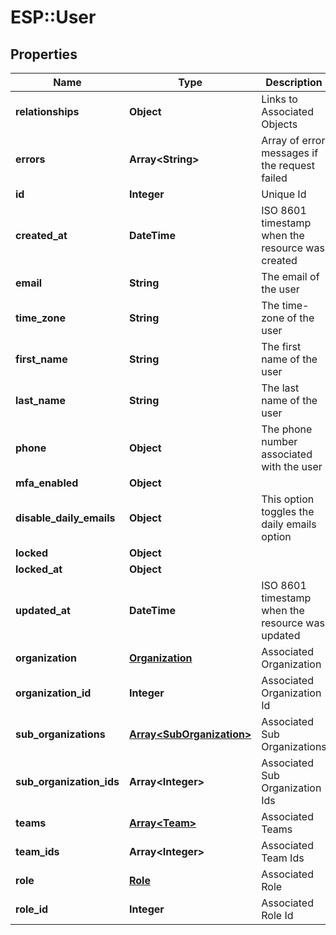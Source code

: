 # ESP::User

## Properties
Name | Type | Description | Notes
------------ | ------------- | ------------- | -------------
**relationships** | **Object** | Links to Associated Objects | [optional] 
**errors** | **Array&lt;String&gt;** | Array of error messages if the request failed | [optional] 
**id** | **Integer** | Unique Id | [optional] 
**created_at** | **DateTime** | ISO 8601 timestamp when the resource was created | [optional] 
**email** | **String** | The email of the user | [optional] 
**time_zone** | **String** | The time-zone of the user | [optional] 
**first_name** | **String** | The first name of the user | [optional] 
**last_name** | **String** | The last name of the user | [optional] 
**phone** | **Object** | The phone number associated with the user | [optional] 
**mfa_enabled** | **Object** |  | [optional] 
**disable_daily_emails** | **Object** | This option toggles the daily emails option | [optional] 
**locked** | **Object** |  | [optional] 
**locked_at** | **Object** |  | [optional] 
**updated_at** | **DateTime** | ISO 8601 timestamp when the resource was updated | [optional] 
**organization** | [**Organization**](Organization.md) | Associated Organization | [optional] 
**organization_id** | **Integer** | Associated Organization Id | [optional] 
**sub_organizations** | [**Array&lt;SubOrganization&gt;**](SubOrganization.md) | Associated Sub Organizations | [optional] 
**sub_organization_ids** | **Array&lt;Integer&gt;** | Associated Sub Organization Ids | [optional] 
**teams** | [**Array&lt;Team&gt;**](Team.md) | Associated Teams | [optional] 
**team_ids** | **Array&lt;Integer&gt;** | Associated Team Ids | [optional] 
**role** | [**Role**](Role.md) | Associated Role | [optional] 
**role_id** | **Integer** | Associated Role Id | [optional] 


